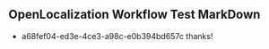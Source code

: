 ## OpenLocalization Workflow Test MarkDown
* a68fef04-ed3e-4ce3-a98c-e0b394bd657c 
thanks!<!--HONumber=Mar16_HO4-->
